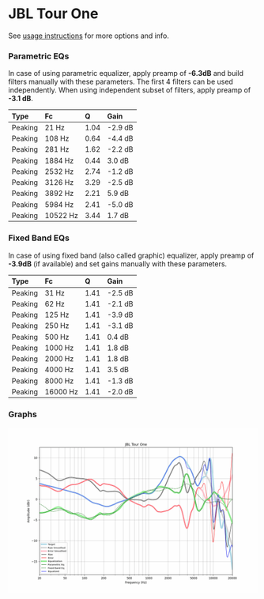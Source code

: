 # JBL Tour One
See [usage instructions](https://github.com/jaakkopasanen/AutoEq#usage) for more options and info.

### Parametric EQs
In case of using parametric equalizer, apply preamp of **-6.3dB** and build filters manually
with these parameters. The first 4 filters can be used independently.
When using independent subset of filters, apply preamp of **-3.1 dB**.

| Type    | Fc       |    Q | Gain    |
|:--------|:---------|:-----|:--------|
| Peaking | 21 Hz    | 1.04 | -2.9 dB |
| Peaking | 108 Hz   | 0.64 | -4.4 dB |
| Peaking | 281 Hz   | 1.62 | -2.2 dB |
| Peaking | 1884 Hz  | 0.44 | 3.0 dB  |
| Peaking | 2532 Hz  | 2.74 | -1.2 dB |
| Peaking | 3126 Hz  | 3.29 | -2.5 dB |
| Peaking | 3892 Hz  | 2.21 | 5.9 dB  |
| Peaking | 5984 Hz  | 2.41 | -5.0 dB |
| Peaking | 10522 Hz | 3.44 | 1.7 dB  |

### Fixed Band EQs
In case of using fixed band (also called graphic) equalizer, apply preamp of **-3.9dB**
(if available) and set gains manually with these parameters.

| Type    | Fc       |    Q | Gain    |
|:--------|:---------|:-----|:--------|
| Peaking | 31 Hz    | 1.41 | -2.5 dB |
| Peaking | 62 Hz    | 1.41 | -2.1 dB |
| Peaking | 125 Hz   | 1.41 | -3.9 dB |
| Peaking | 250 Hz   | 1.41 | -3.1 dB |
| Peaking | 500 Hz   | 1.41 | 0.4 dB  |
| Peaking | 1000 Hz  | 1.41 | 1.8 dB  |
| Peaking | 2000 Hz  | 1.41 | 1.8 dB  |
| Peaking | 4000 Hz  | 1.41 | 3.5 dB  |
| Peaking | 8000 Hz  | 1.41 | -1.3 dB |
| Peaking | 16000 Hz | 1.41 | -2.0 dB |

### Graphs
![](./JBL%20Tour%20One.png)